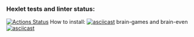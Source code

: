 ### Hexlet tests and linter status:
[![Actions Status](https://github.com/sp0on4/python-project-49/workflows/hexlet-check/badge.svg)](https://github.com/sp0on4/python-project-49/actions)
How to install:
[![asciicast](https://asciinema.org/a/AC30GYiUuNMc1lSNt7HVTeVsM.svg)](https://asciinema.org/a/AC30GYiUuNMc1lSNt7HVTeVsM)
brain-games and brain-even
[![asciicast](https://asciinema.org/a/kPw7dAoeqwao4uLvKGV7KtA5p.svg)](https://asciinema.org/a/kPw7dAoeqwao4uLvKGV7KtA5p)
